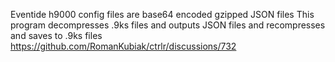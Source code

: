 Eventide h9000 config files are base64 encoded gzipped JSON files
This program decompresses .9ks files and outputs JSON files and recompresses and saves to .9ks files
https://github.com/RomanKubiak/ctrlr/discussions/732

